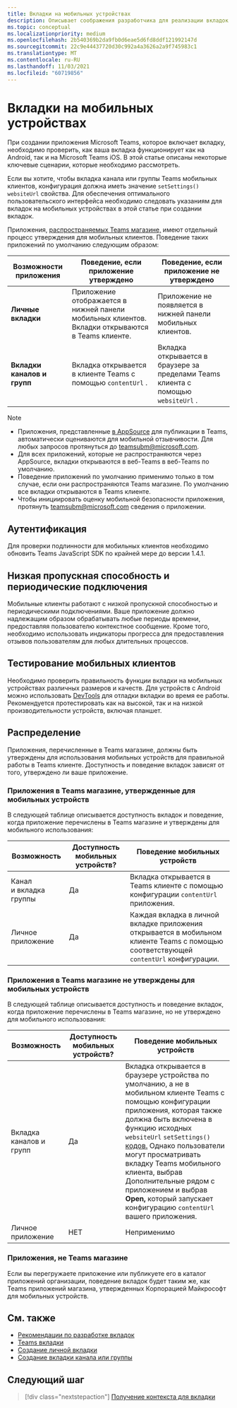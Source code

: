 ```yaml
---
title: Вкладки на мобильных устройствах
description: Описывает соображения разработчика для реализации вкладок на Microsoft Teams мобильном телефоне.
ms.topic: conceptual
ms.localizationpriority: medium
ms.openlocfilehash: 2b540369b2da9fb0d6eae5d6fd8ddf121992147d
ms.sourcegitcommit: 22c9e44437720d30c992a4a3626a2a9f745983c1
ms.translationtype: MT
ms.contentlocale: ru-RU
ms.lasthandoff: 11/03/2021
ms.locfileid: "60719856"
---
```

# <a name="tabs-on-mobile"></a>Вкладки на мобильных устройствах

При создании приложения Microsoft Teams, которое включает вкладку, необходимо проверить, как ваша вкладка функционирует как на Android, так и на Microsoft Teams iOS. В этой статье описаны некоторые ключевые сценарии, которые необходимо рассмотреть.

Если вы хотите, чтобы вкладка канала или группы Teams мобильных клиентов, конфигурация должна иметь значение `setSettings()` `websiteUrl` свойства. Для обеспечения оптимального пользовательского интерфейса необходимо следовать указаниям для вкладок на мобильных устройствах в этой статье при создании вкладок.

Приложения, [распространяемых Teams магазине,](~/concepts/deploy-and-publish/appsource/publish.md) имеют отдельный процесс утверждения для мобильных клиентов. Поведение таких приложений по умолчанию следующим образом:

| **Возможности приложения** | **Поведение, если приложение утверждено** | **Поведение, если приложение не утверждено** |
| --- | --- | --- |
| **Личные вкладки** | Приложение отображается в нижней панели мобильных клиентов. Вкладки открываются в Teams клиенте. | Приложение не появляется в нижней панели мобильных клиентов. |
| **Вкладки каналов и групп** | Вкладка открывается в клиенте Teams с помощью `contentUrl` . | Вкладка открывается в браузере за пределами Teams клиента с помощью `websiteUrl` . |

> [!NOTE]
> * Приложения, представленные [в AppSource](https://appsource.microsoft.com) для публикации в Teams, автоматически оцениваются для мобильной отзывчивости. Для любых запросов протянуться до teamsubm@microsoft.com.
> * Для всех приложений, которые не распространяются через AppSource, вкладки открываются в веб-Teams в веб-Teams по умолчанию.
> * Поведение приложений по умолчанию применимо только в том случае, если они распространяются Teams магазине. По умолчанию все вкладки открываются в Teams клиенте.
> * Чтобы инициировать оценку мобильной безопасности приложения, протянуть teamsubm@microsoft.com сведения о приложении.

## <a name="authentication"></a>Аутентификация

Для проверки подлинности для мобильных клиентов необходимо обновить Teams JavaScript SDK по крайней мере до версии 1.4.1.

## <a name="low-bandwidth-and-intermittent-connections"></a>Низкая пропускная способность и периодические подключения

Мобильные клиенты работают с низкой пропускной способностью и периодическими подключениями. Ваше приложение должно надлежащим образом обрабатывать любые периоды времени, предоставляя пользователю контекстное сообщение. Кроме того, необходимо использовать индикаторы прогресса для предоставления отзывов пользователям для любых длительных процессов.

## <a name="testing-on-mobile-clients"></a>Тестирование мобильных клиентов

Необходимо проверить правильность функции вкладки на мобильных устройствах различных размеров и качеств. Для устройств с Android можно использовать [DevTools](~/tabs/how-to/developer-tools.md) для отладки вкладки во время ее работы. Рекомендуется протестировать как на высокой, так и на низкой производительности устройств, включая планшет.

## <a name="distribution"></a>Распределение

Приложения, перечисленные в Teams магазине, должны быть утверждены для использования мобильных устройств для правильной работы в Teams клиенте. Доступность и поведение вкладок зависят от того, утверждено ли ваше приложение.

### <a name="apps-on-teams-store-approved-for-mobile"></a>Приложения в Teams магазине, утвержденные для мобильных устройств

В следующей таблице описывается доступность вкладок и поведение, когда приложение перечислены в Teams магазине и утверждены для мобильного использования:

|Возможность   |Доступность мобильных устройств?   |Поведение мобильных устройств|
|----------|-----------|------------|
|Канал <br /> и вкладка группы|Да|Вкладка открывается в Teams клиенте с помощью конфигурации `contentUrl` приложения.|
|Личное приложение|Да|Каждая вкладка в личной вкладке приложения открывается в мобильном клиенте Teams с помощью соответствующей `contentUrl` конфигурации.|

### <a name="apps-on-teams-store-not-approved-for-mobile"></a>Приложения в Teams магазине не утверждены для мобильных устройств

В следующей таблице описывается доступность и поведение вкладок, когда приложение перечислены в Teams магазине, но не утверждено для мобильного использования:

| Возможность | Доступность мобильных устройств? | Поведение мобильных устройств |
|----------|-----------|------------|
|Вкладка каналов и групп|Да|Вкладка открывается в браузере устройства по умолчанию, а не в мобильном клиенте Teams с помощью конфигурации приложения, которая также должна быть включена в функцию исходных `websiteUrl` `setSettings()` [кодов.](/microsoftteams/platform/tabs/how-to/using-teams-client-sdk#settings-namespace) Однако пользователи могут просматривать вкладку Teams мобильного клиента,  выбрав Дополнительные рядом с приложением и выбрав **Open,** который запускает конфигурацию `contentUrl` вашего приложения.|
|Личное приложение|НЕТ|Неприменимо|

### <a name="apps-not-on-teams-store"></a>Приложения, не Teams магазине

Если вы перегружаете приложение или публикуете его в каталог приложений организации, поведение вкладок будет таким же, как Teams приложений магазина, утвержденных Корпорацией Майкрософт для мобильных устройств.

## <a name="see-also"></a>См. также

* [Рекомендации по разработке вкладок](~/tabs/design/tabs.md)
* [Teams вкладки](~/tabs/what-are-tabs.md)
* [Создание личной вкладки](~/tabs/how-to/create-personal-tab.md)
* [Создание вкладки канала или группы](~/tabs/how-to/create-channel-group-tab.md)

## <a name="next-step"></a>Следующий шаг

> [!div class="nextstepaction"]
> [Получение контекста для вкладки](~/tabs/how-to/access-teams-context.md)
